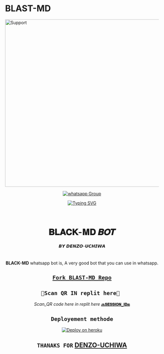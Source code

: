 # BLAST-MD

<img alt=Support height="550" src="https://i.imgur.com/TNtSAWq.jpeg"> 
 
<p align="center">
 <a href="https://chat.whatsapp.com/JFNXyoRTf4t6e9GTaM2Oe6" target="_blank">
    <img alt="whatsapp Group" src="https://img.shields.io/badge/ Whatsapp Support Group -25D366?style=for-the-badge&logo=whatsapp&logoColor=white" />
  </a>
</p>
</details>


 <div align="center">
<a href="https://git.io/typing-svg"><img src="https://readme-typing-svg.demolab.com?font=Black+Ops+One&size=50&pause=1000&color=1BBFDAFF&center=true&width=910&height=100&lines=I'am+Black-MD;MULTI+DEVICE+WHATSAPP+BOT;CREATED+BY+DENZO+UCHIWA; Developped by DENZO-ICHIWA; My number +244935469526; PUBLIC+BOT;TEAM DENZO UCHIWA." alt="Typing SVG" /></a>
  </p>
  <br>
</p>
<h1 align="center"> 𝐁𝐋𝐀𝐂𝐊-𝐌𝐃 𝑩𝑶𝑻
</h1>
<p align="center">  𝘽𝙔 𝘿𝙀𝙉𝙕𝙊-𝙐𝘾𝙃𝙄𝙒𝘼 

# 
**BLACK-MD** whatsapp bot is,
A very good bot that you can use in whatsapp.

## [`Fork BLAST-MD Repo`](https://github.com/DENZO-UCHIWA/BLACK-MD/fork)




## ```🌟Scan QR IN replit here🌟 ```

*Scan_QR code here in replit here*  **[`🔜𝐒𝐄𝐒𝐒𝐈𝐎𝐍_𝐈𝐃🔚`](https://replit.com/@Smith2023/BLACK-MD?v=1)**

  ## ```Deployement methode```



[![Deploy on heroku](https://www.herokucdn.com/deploy/button.svg)](https://dashboard.heroku.com/new?button-url=https://github.com/DENZO-UCHIWA/BLACK-MD&template=https://github.com/DENZO-UCHIWA/BLACK-MD.git)

  
## ```THANAKS FOR``` [DENZO-UCHIWA](https://github.com/DENZO-UCHIWA)

